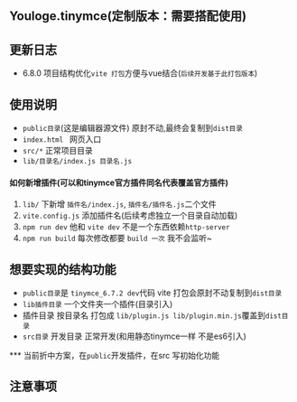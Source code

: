## Youloge.tinymce(定制版本：需要搭配使用)

## 更新日志

- 6.8.0 项目结构优化`vite 打包`方便与vue结合(`后续开发基于此打包版本`)

## 使用说明

- `public目录`(这是编辑器源文件) 原封不动,最终会复制到`dist目录`
- `index.html ` 网页入口
- `src/*` 正常项目目录
- `lib/目录名/index.js 目录名.js`

#### 如何新增插件(可以和tinymce官方插件同名代表覆盖官方插件)

1. `lib/` 下新增 `插件名/index.js`, `插件名/插件名.js`二个文件
2. `vite.config.js` 添加插件名(后续考虑独立一个目录自动加载)
3. `npm run dev` 他和 `vite dev` 不是一个东西依赖`http-server`
4. `npm run build` 每次修改都要 `build 一次` 我不会监听~ 


## 想要实现的结构功能

- `public目录`是 `tinymce_6.7.2 dev`代码 vite 打包会原封不动复制到`dist目录`
- `lib插件目录` 一个文件夹一个插件(目录引入)
- 插件目录 按目录名 打包成 `lib/plugin.js lib/plugin.min.js`覆盖到`dist目录`
- `src目录` 开发目录 正常开发(和用静态tinymce一样 不是es6引入)

*** 当前折中方案，在`public`开发插件，在src 写初始化功能

## 注意事项

